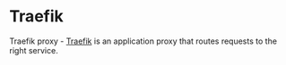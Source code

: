 # Traefik

Traefik proxy - [Traefik](https://traefik.io/traefik/) is an application proxy that routes requests to the right service.
